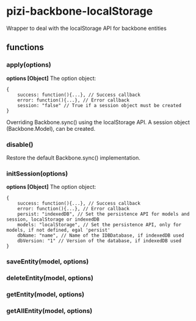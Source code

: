 # pizi-backbone-localStorage

Wrapper to deal with the localStorage API for backbone entities

## functions

### apply(options)

**options [Object]** The option object:

	{
		success: function(){...}, // Success callback
		error: function(){...}, // Error callback
		session: "false" // True if a session object must be created
	} 

Overriding Backbone.sync() using the localStorage API. A session object (Backbone.Model), can be created.

### disable()

Restore the default Backbone.sync() implementation.

### initSession(options)

**options [Object]** The option object:

	{
		success: function(){...}, // Success callback
		error: function(){...}, // Error callback
	  	persist: "indexedDB", // Set the persistence API for models and session, localStorage or indexedDB
	  	models: "localStorage", // Set the persistence API, only for models, if not defined, egal 'persist'
	  	dbName: "name", // Name of the IDBDatabase, if indexedDB used
		dbVersion: "1" // Version of the database, if indexedDB used
	} 

### saveEntity(model, options)

### deleteEntity(model, options)

### getEntity(model, options)

### getAllEntity(model, options)

